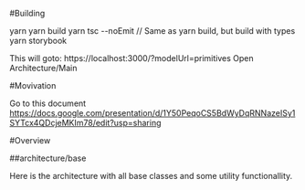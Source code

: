 #Building

yarn
yarn build
yarn tsc --noEmit // Same as yarn build, but build with types
yarn storybook

This will goto: https://localhost:3000/?modelUrl=primitives
Open Architecture/Main

#Movivation

Go to this document
https://docs.google.com/presentation/d/1Y50PeqoCS5BdWyDqRNNazeISy1SYTcx4QDcjeMKIm78/edit?usp=sharing

#Overview

##architecture/base

Here is the architecture with all base classes and some utility functionallity.
